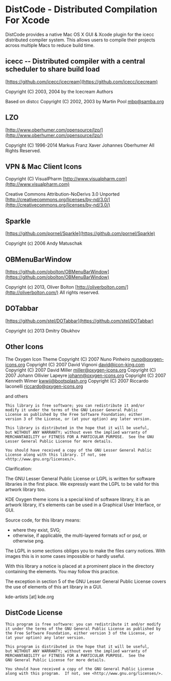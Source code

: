 DistCode - Distributed Compilation For Xcode
============================================
			
DistCode provides a native Mac OS X GUI & Xcode plugin for the icecc
distributed compiler system. This allows users to compile their projects 
across multiple Macs to reduce build time.

icecc -- Distributed compiler with a central scheduler to share build load
--------------------------------------------------

[https://github.com/icecc/icecream](https://github.com/icecc/icecream)

Copyright (C) 2003, 2004 by the Icecream Authors

Based on distcc
Copyright (C) 2002, 2003 by Martin Pool <mbp@samba.org>

LZO
---------------------------------------------------

[http://www.oberhumer.com/opensource/lzo/](http://www.oberhumer.com/opensource/lzo/)

Copyright (C) 1996-2014 Markus Franz Xaver Johannes Oberhumer
All Rights Reserved.

VPN & Mac Client Icons
----------------------

Copyright (C) VisualPharm [http://www.visualpharm.com](http://www.visualpharm.com)

Creative Commons Attribution-NoDerivs 3.0 Unported
	[http://creativecommons.org/licenses/by-nd/3.0/](http://creativecommons.org/licenses/by-nd/3.0/)

Sparkle
-------

[https://github.com/pornel/Sparkle](https://github.com/pornel/Sparkle)

Copyright (c) 2006 Andy Matuschak

OBMenuBarWindow
---------------

[https://github.com/obolton/OBMenuBarWindow](https://github.com/obolton/OBMenuBarWindow)

Copyright (c) 2013, Oliver Bolton [http://oliverbolton.com/](http://oliverbolton.com/)
All rights reserved.

DOTabbar
--------

[https://github.com/stel/DOTabbar](https://github.com/stel/DOTabbar)

Copyright (c) 2013 Dmitry Obukhov

Other Icons
-----------

The Oxygen Icon Theme
    Copyright (C) 2007 Nuno Pinheiro <nuno@oxygen-icons.org>
    Copyright (C) 2007 David Vignoni <david@icon-king.com>
    Copyright (C) 2007 David Miller <miller@oxygen-icons.org>
    Copyright (C) 2007 Johann Ollivier Lapeyre <johann@oxygen-icons.org>
    Copyright (C) 2007 Kenneth Wimer <kwwii@bootsplash.org>
    Copyright (C) 2007 Riccardo Iaconelli <riccardo@oxygen-icons.org>
    

and others

    This library is free software; you can redistribute it and/or
    modify it under the terms of the GNU Lesser General Public
    License as published by the Free Software Foundation; either
    version 3 of the License, or (at your option) any later version.

    This library is distributed in the hope that it will be useful,
    but WITHOUT ANY WARRANTY; without even the implied warranty of
    MERCHANTABILITY or FITNESS FOR A PARTICULAR PURPOSE.  See the GNU
    Lesser General Public License for more details.

    You should have received a copy of the GNU Lesser General Public
    License along with this library. If not, see <http://www.gnu.org/licenses/>.

Clarification:

  The GNU Lesser General Public License or LGPL is written for
  software libraries in the first place. We expressly want the LGPL to
  be valid for this artwork library too.

  KDE Oxygen theme icons is a special kind of software library, it is an
  artwork library, it's elements can be used in a Graphical User Interface, or
  GUI.

  Source code, for this library means:
   - where they exist, SVG;
   - otherwise, if applicable, the multi-layered formats xcf or psd, or
  otherwise png.

  The LGPL in some sections obliges you to make the files carry
  notices. With images this is in some cases impossible or hardly useful.

  With this library a notice is placed at a prominent place in the directory
  containing the elements. You may follow this practice.

  The exception in section 5 of the GNU Lesser General Public License covers
  the use of elements of this art library in a GUI.

  kde-artists [at] kde.org

DistCode License
----------------

    This program is free software: you can redistribute it and/or modify
    it under the terms of the GNU General Public License as published by
    the Free Software Foundation, either version 3 of the License, or
    (at your option) any later version.

    This program is distributed in the hope that it will be useful,
    but WITHOUT ANY WARRANTY; without even the implied warranty of
    MERCHANTABILITY or FITNESS FOR A PARTICULAR PURPOSE.  See the
    GNU General Public License for more details.

    You should have received a copy of the GNU General Public License
    along with this program.  If not, see <http://www.gnu.org/licenses/>.
